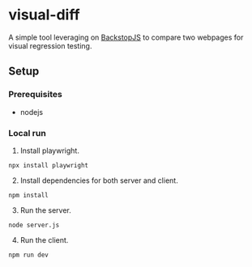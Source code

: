 # visual-diff

A simple tool leveraging on [BackstopJS](https://github.com/garris/BackstopJS) to compare two webpages for visual regression testing.

## Setup

### Prerequisites

- nodejs

### Local run

1. Install playwright.

```
npx install playwright
```

2. Install dependencies for both server and client.
```
npm install
```

3. Run the server.
```
node server.js
```

4. Run the client.
```
npm run dev
```